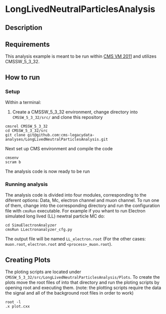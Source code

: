 # LongLivedNeutralParticlesAnalysis
## Description
## Requirements
This analysis example is meant to be run within  [CMS VM 2011](http://opendata.cern.ch/record/252 "CMS VM Image") and utilizes CMSSW_5_3_32.

## How to run
### Setup
Within a terminal:
1. Create a CMSSW_5_3_32 environment, change directory into `CMSSW_5_3_32/src/` and clone this repository
```
cmsrel CMSSW_5_3_32
cd CMSSW_5_3_32/src
git clone git@github.com:cms-legacydata-analyses/LongLivedNeutralParticlesAnalysis.git
```
Next set up CMS environment and compile the code

```
cmsenv
scram b
```
The analysis code is now ready to be run
### Running analysis
The analysis code is divided into four modules, corresponding to the diferent options: Data, Mc, electron channel and muon channel. To run one of them, change into the corresponding directory and run the configuration file with `cmsRun` executable. For example if you whant to run Electron simulated long lived (LL) newtral particle MC do:

```
cd SimuElectronAnalyzer
cmsRun LLectronanalyzer_cfg.py
```
The output file will be named `LL_electron.root` (For the other cases: `muon.root`, `electron.root` and `<process>_muon.root`).
## Creating Plots
The ploting scripts are located under `CMSSW_5_3_32/src/LongLivedNeutralParticlesAnalysis/Plots`. To create the plots move the root files of into that directory and run the ploting scripts by opening root and executing them. (note: the plotting scripts require the data the signal and all of the background root files in order to work)
```
root -l
.x plot.cxx
```
